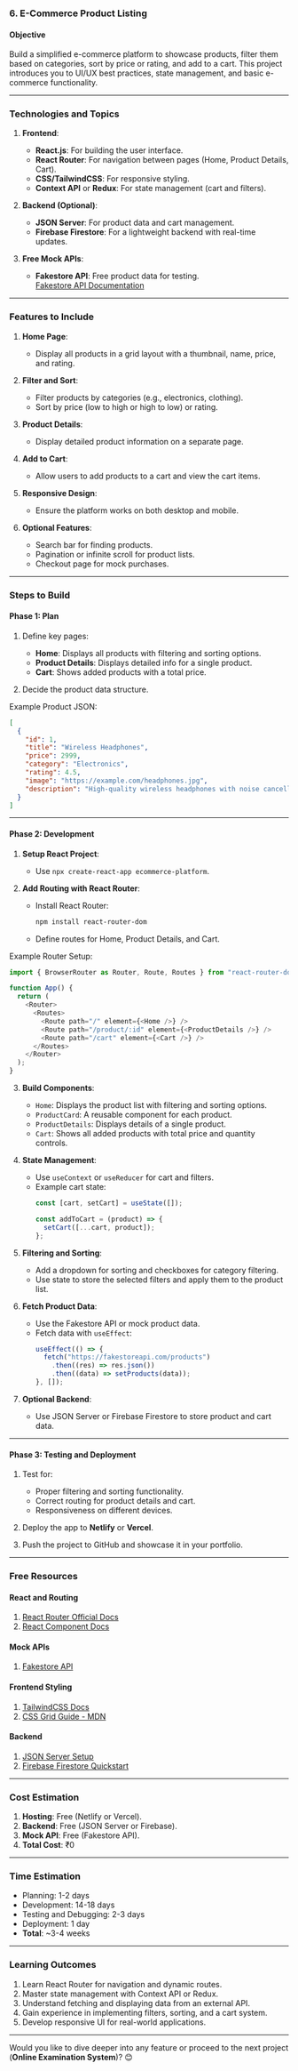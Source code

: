 ### **6. E-Commerce Product Listing**

#### **Objective**  
Build a simplified e-commerce platform to showcase products, filter them based on categories, sort by price or rating, and add to a cart. This project introduces you to UI/UX best practices, state management, and basic e-commerce functionality.

---

### **Technologies and Topics**

1. **Frontend**:  
   - **React.js**: For building the user interface.  
   - **React Router**: For navigation between pages (Home, Product Details, Cart).  
   - **CSS/TailwindCSS**: For responsive styling.  
   - **Context API** or **Redux**: For state management (cart and filters).  

2. **Backend (Optional)**:  
   - **JSON Server**: For product data and cart management.  
   - **Firebase Firestore**: For a lightweight backend with real-time updates.

3. **Free Mock APIs**:  
   - **Fakestore API**: Free product data for testing.  
     [Fakestore API Documentation](https://fakestoreapi.com/)

---

### **Features to Include**

1. **Home Page**:  
   - Display all products in a grid layout with a thumbnail, name, price, and rating.  

2. **Filter and Sort**:  
   - Filter products by categories (e.g., electronics, clothing).  
   - Sort by price (low to high or high to low) or rating.  

3. **Product Details**:  
   - Display detailed product information on a separate page.  

4. **Add to Cart**:  
   - Allow users to add products to a cart and view the cart items.  

5. **Responsive Design**:  
   - Ensure the platform works on both desktop and mobile.  

6. **Optional Features**:  
   - Search bar for finding products.  
   - Pagination or infinite scroll for product lists.  
   - Checkout page for mock purchases.

---

### **Steps to Build**

#### **Phase 1: Plan**  
1. Define key pages:  
   - **Home**: Displays all products with filtering and sorting options.  
   - **Product Details**: Displays detailed info for a single product.  
   - **Cart**: Shows added products with a total price.  

2. Decide the product data structure.  

Example Product JSON:  
```json
[
  {
    "id": 1,
    "title": "Wireless Headphones",
    "price": 2999,
    "category": "Electronics",
    "rating": 4.5,
    "image": "https://example.com/headphones.jpg",
    "description": "High-quality wireless headphones with noise cancellation."
  }
]
```

---

#### **Phase 2: Development**

1. **Setup React Project**:  
   - Use `npx create-react-app ecommerce-platform`.  

2. **Add Routing with React Router**:  
   - Install React Router:  
     ```bash
     npm install react-router-dom
     ```  
   - Define routes for Home, Product Details, and Cart.  

Example Router Setup:  
```javascript
import { BrowserRouter as Router, Route, Routes } from "react-router-dom";

function App() {
  return (
    <Router>
      <Routes>
        <Route path="/" element={<Home />} />
        <Route path="/product/:id" element={<ProductDetails />} />
        <Route path="/cart" element={<Cart />} />
      </Routes>
    </Router>
  );
}
```

3. **Build Components**:  
   - `Home`: Displays the product list with filtering and sorting options.  
   - `ProductCard`: A reusable component for each product.  
   - `ProductDetails`: Displays details of a single product.  
   - `Cart`: Shows all added products with total price and quantity controls.  

4. **State Management**:  
   - Use `useContext` or `useReducer` for cart and filters.  
   - Example cart state:  
     ```javascript
     const [cart, setCart] = useState([]);
     
     const addToCart = (product) => {
       setCart([...cart, product]);
     };
     ```

5. **Filtering and Sorting**:  
   - Add a dropdown for sorting and checkboxes for category filtering.  
   - Use state to store the selected filters and apply them to the product list.

6. **Fetch Product Data**:  
   - Use the Fakestore API or mock product data.  
   - Fetch data with `useEffect`:  
     ```javascript
     useEffect(() => {
       fetch("https://fakestoreapi.com/products")
         .then((res) => res.json())
         .then((data) => setProducts(data));
     }, []);
     ```

7. **Optional Backend**:  
   - Use JSON Server or Firebase Firestore to store product and cart data.  

---

#### **Phase 3: Testing and Deployment**

1. Test for:  
   - Proper filtering and sorting functionality.  
   - Correct routing for product details and cart.  
   - Responsiveness on different devices.  

2. Deploy the app to **Netlify** or **Vercel**.  
3. Push the project to GitHub and showcase it in your portfolio.  

---

### **Free Resources**

#### **React and Routing**  
1. [React Router Official Docs](https://reactrouter.com/en/main)  
2. [React Component Docs](https://react.dev/learn)  

#### **Mock APIs**  
1. [Fakestore API](https://fakestoreapi.com/)  

#### **Frontend Styling**  
1. [TailwindCSS Docs](https://tailwindcss.com/docs)  
2. [CSS Grid Guide - MDN](https://developer.mozilla.org/en-US/docs/Web/CSS/CSS_Grid_Layout)  

#### **Backend**  
1. [JSON Server Setup](https://www.npmjs.com/package/json-server)  
2. [Firebase Firestore Quickstart](https://firebase.google.com/docs/firestore)  

---

### **Cost Estimation**

1. **Hosting**: Free (Netlify or Vercel).  
2. **Backend**: Free (JSON Server or Firebase).  
3. **Mock API**: Free (Fakestore API).  
4. **Total Cost**: ₹0  

---

### **Time Estimation**

- Planning: 1-2 days  
- Development: 14-18 days  
- Testing and Debugging: 2-3 days  
- Deployment: 1 day  
- **Total**: ~3-4 weeks  

---

### **Learning Outcomes**

1. Learn React Router for navigation and dynamic routes.  
2. Master state management with Context API or Redux.  
3. Understand fetching and displaying data from an external API.  
4. Gain experience in implementing filters, sorting, and a cart system.  
5. Develop responsive UI for real-world applications.  

---

Would you like to dive deeper into any feature or proceed to the next project (**Online Examination System**)? 😊
